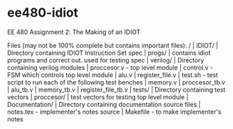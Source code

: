 # ee480-idiot
EE 480 Assignment 2: The Making of an IDIOT

Files (may not be 100% complete but contains important files):
/
    | IDIOT/
        | Directory containing IDIOT Instruction Set spec
        | progs/
            | contains idiot programs and correct out. used for testing spec
    | verilog/
        | Directory containing verilog modules
        | proccesor.v - top level module
        | control.v - FSM which controls top level module
        | alu.v
        | register_file.v
        | test.sh - test script to run each of the following test benches
        | memory.v
        | proccesor_tb.v
        | alu_tb.v
        | memory_tb.v
        | register_file_tb.v
        | tests/
            | Directory containing test vectors
            | proccesor/
                | test vectors for testing top level module 
    | Documentation/
        | Directory containing documentation source files
        | notes.tex - implementer's notes source
        | Makefile - to make implementer's notes
